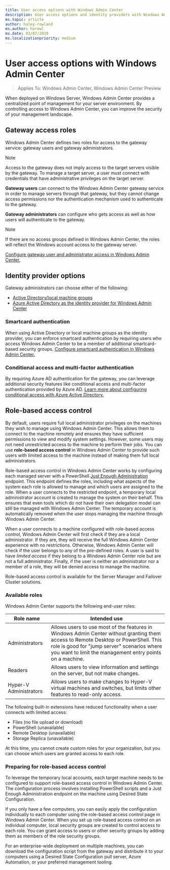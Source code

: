 ```yaml
---
title: User access options with Windows Admin Center
description: User access options and identity providers with Windows Admin Center (Project Honolulu)
ms.topic: article
author: haley-rowland
ms.author: harowl
ms.date: 03/07/2019
ms.localizationpriority: medium
---
```


# User access options with Windows Admin Center

>Applies To: Windows Admin Center, Windows Admin Center Preview

When deployed on Windows Server, Windows Admin Center provides a centralized point of management for your server environment. By controlling access to Windows Admin Center, you can improve the security of your management landscape.

## Gateway access roles

Windows Admin Center defines two roles for access to the gateway service: gateway users and gateway administrators.

> [!NOTE]
> Access to the gateway does not imply access to the target servers visible by the gateway. To manage a target server, a user must connect with credentials that have administrative privileges on the target server.

**Gateway users** can connect to the Windows Admin Center gateway service in order to manage servers through that gateway, but they cannot change access permissions nor the authentication mechanism used to authenticate to the gateway.

**Gateway administrators** can configure who gets access as well as how users will authenticate to the gateway.

>[!NOTE]
> If there are no access groups defined in Windows Admin Center, the roles will reflect the Windows account access to the gateway server.

[Configure gateway user and administrator access in Windows Admin Center.](../configure/user-access-control.md)

## Identity provider options

Gateway administrators can choose either of the following:

 - [Active Directory/local machine groups](../configure/user-access-control.md#active-directory-or-local-machine-groups)
 - [Azure Active Directory as the identity provider for Windows Admin Center](../configure/user-access-control.md#azure-active-directory)


### Smartcard authentication

When using Active Directory or local machine groups as the identity provider, you can enforce smartcard authentication by requiring users who access Windows Admin Center to be a member of additional smartcard-based security groups. [Configure smartcard authentication in Windows Admin Center.](../configure/user-access-control.md#active-directory-or-local-machine-groups)

### Conditional access and multi-factor authentication

By requiring Azure AD authentication for the gateway, you can leverage additional security features like conditional access and multi-factor authentication provided by Azure AD. [Learn more about configuring conditional access with Azure Active Directory.](/azure/active-directory/active-directory-conditional-access-azure-portal-get-started)

## Role-based access control

By default, users require full local administrator privileges on the machines they wish to manage using Windows Admin Center.
This allows them to connect to the machine remotely and ensures they have sufficient permissions to view and modify system settings.
However, some users may not need unrestricted access to the machine to perform their jobs.
You can use **role-based access control** in Windows Admin Center to provide such users with limited access to the machine instead of making them full local administrators.

Role-based access control in Windows Admin Center works by configuring each managed server with a PowerShell [Just Enough Administration](https://aka.ms/jeadocs) endpoint.
This endpoint defines the roles, including what aspects of the system each role is allowed to manage and which users are assigned to the role.
When a user connects to the restricted endpoint, a temporary local administrator account is created to manage the system on their behalf.
This ensures that even tools which do not have their own delegation model can still be managed with Windows Admin Center.
The temporary account is automatically removed when the user stops managing the machine through Windows Admin Center.

When a user connects to a machine configured with role-based access control, Windows Admin Center will first check if they are a local administrator.
If they are, they will receive the full Windows Admin Center experience with no restrictions.
Otherwise, Windows Admin Center will check if the user belongs to any of the pre-defined roles.
A user is said to have *limited access* if they belong to a Windows Admin Center role but are not a full administrator.
Finally, if the user is neither an administrator nor a member of a role, they will be denied access to manage the machine.

Role-based access control is available for the Server Manager and Failover Cluster solutions.

### Available roles

Windows Admin Center supports the following end-user roles:

Role name | Intended use
----------|-------------
Administrators | Allows users to use most of the features in Windows Admin Center without granting them access to Remote Desktop or PowerShell. This role is good for "jump server" scenarios where you want to limit the management entry points on a machine.
Readers | Allows users to view information and settings on the server, but not make changes.
Hyper-V Administrators | Allows users to make changes to Hyper-V virtual machines and switches, but limits other features to read-only access.

The following built-in extensions have reduced functionality when a user connects with limited access:

- Files (no file upload or download)
- PowerShell (unavailable)
- Remote Desktop (unavailable)
- Storage Replica (unavailable)

At this time, you cannot create custom roles for your organization, but you can choose which users are granted access to each role.

### Preparing for role-based access control

To leverage the temporary local accounts, each target machine needs to be configured to support role-based access control in Windows Admin Center.
The configuration process involves installing PowerShell scripts and a Just Enough Administration endpoint on the machine using Desired State Configuration.

If you only have a few computers, you can easily apply the configuration individually to each computer using the role-based access control page in Windows Admin Center.
When you set up role-based access control on an individual computer, local security groups are created to control access to each role.
You can grant access to users or other security groups by adding them as members of the role security groups.

For an enterprise-wide deployment on multiple machines, you can download the configuration script from the gateway and distribute it to your computers using a Desired State Configuration pull server, Azure Automation, or your preferred management tooling.